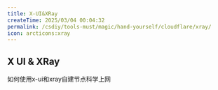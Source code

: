 ```yaml
---
title: X-UI&XRay
createTime: 2025/03/04 00:04:32
permalink: /csdiy/tools-must/magic/hand-yourself/cloudflare/xray/
icon: arcticons:xray
---
```


## X UI & XRay
<LinkCard href="https://voxsay.com/posts/use-x-ui-and-xray-for-internet-access/"
title="Hysteria-2">如何使用x-ui和xray自建节点科学上网</LinkCard>